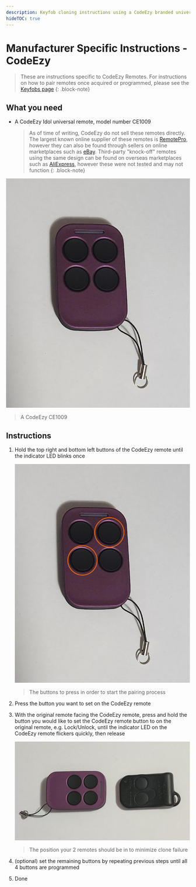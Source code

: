 ```yaml
---
description: Keyfob cloning instructions using a CodeEzy branded universal keyfob (Smartlock only)
hideTOC: true
---
```


# Manufacturer Specific Instructions - CodeEzy

> These are instructions specific to CodeEzy Remotes. For instructions on how to pair remotes once acquired or programmed, please see the [Keyfobs page](../Keyfob.md#programming-keyfobs)
{: .block-note}

## What you need
- A CodeEzy Idol universal remote, model number CE1009

    > As of time of writing, CodeEzy do not sell these remotes directly. The largest known online supplier of these remotes is [RemotePro](../../../Credits.md#wall-of-shame---information-gatekeepers-and-time-wasters), however they can also be found through sellers on online marketplaces such as [eBay](../../../Credits.md#sources). Third-party "knock-off" remotes using the same design can be found on overseas marketplaces such as [AliExpress](../../../Credits.md#sources), however these were not tested and may not function
    {: .block-note}

![CodeEzy Remote](./codeezy-remote.jpg)
> A CodeEzy CE1009

## Instructions

1. Hold the top right and bottom left buttons of the CodeEzy remote until the indicator LED blinks once

    ![Pairing Buttons](./codeezy-remote-pair.jpg)

    > The buttons to press in order to start the pairing process

1. Press the button you want to set on the CodeEzy remote
1. With the original remote facing the CodeEzy remote, press and hold the button you would like to set the CodeEzy remote button to on the original remote, e.g. Lock/Unlock, until the indicator LED on the CodeEzy remote flickers quickly, then release

    ![Pairing Position](./codeezy-pair-position.jpg)

    > The position your 2 remotes should be in to minimize clone failure

1. (optional) set the remaining buttons by repeating previous steps until all 4 buttons are programmed
1. Done